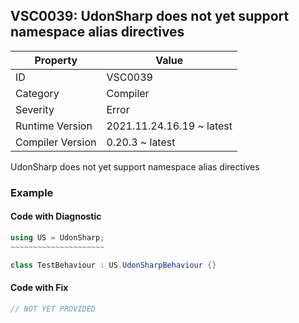 ## VSC0039: UdonSharp does not yet support namespace alias directives

| Property         | Value                     | 
| ---------------- | ------------------------- | 
| ID               | VSC0039                   | 
| Category         | Compiler                  | 
| Severity         | Error                     | 
| Runtime Version  | 2021.11.24.16.19 ~ latest | 
| Compiler Version | 0.20.3 ~ latest           | 

UdonSharp does not yet support namespace alias directives  

### Example

#### Code with Diagnostic


```csharp
using US = UdonSharp;
~~~~~~~~~~~~~~~~~~~~~

class TestBehaviour : US.UdonSharpBehaviour {}
```

#### Code with Fix


```csharp
// NOT YET PROVIDED
```


